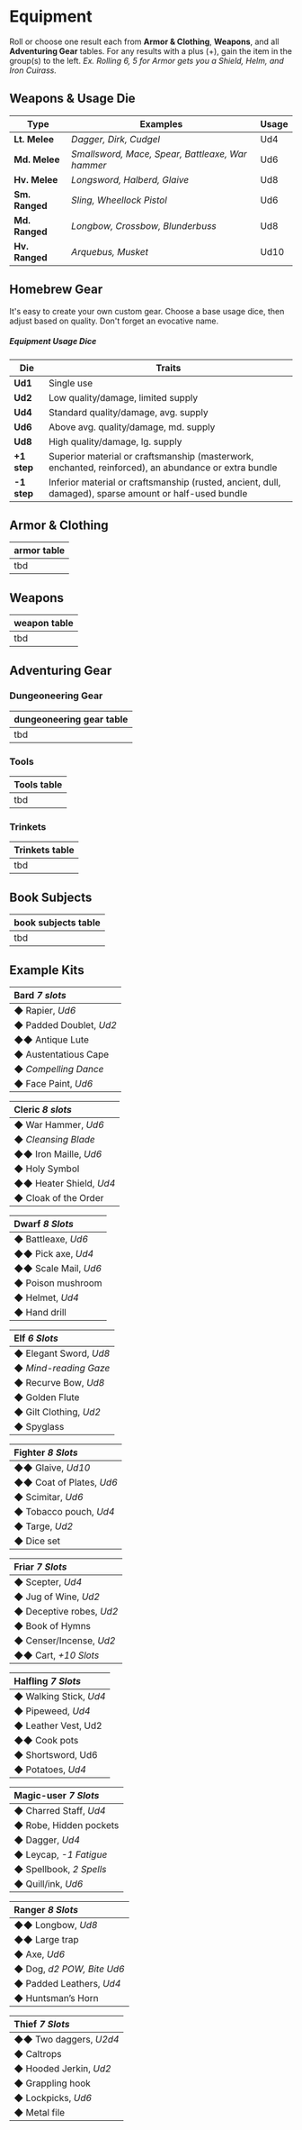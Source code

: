 # Equipment

Roll or choose one result each from **Armor & Clothing**, **Weapons**, and all **Adventuring Gear** tables. For any results with a plus (+), gain the item in the group(s) to the left. *Ex. Rolling 6, 5 for Armor gets you a Shield, Helm, and Iron Cuirass.*

## Weapons & Usage Die

| Type | Examples | Usage |
| - | - | - |
| **Lt. Melee** | *Dagger, Dirk, Cudgel* | Ud4 |
| **Md. Melee** | *Smallsword, Mace, Spear, Battleaxe, War hammer* | Ud6 |
| **Hv. Melee** | *Longsword, Halberd, Glaive* | Ud8 |
| **Sm. Ranged** | *Sling, Wheellock Pistol* | Ud6 |
| **Md. Ranged** | *Longbow, Crossbow, Blunderbuss* | Ud8 |
| **Hv. Ranged** | *Arquebus, Musket* | Ud10 |

## Homebrew Gear

It's easy to create your own custom gear. Choose a base usage dice, then adjust based on quality. Don't forget an evocative name. 

##### Equipment Usage Dice

| Die | Traits |
| - | - |
| **Ud1** | Single use |
| **Ud2** | Low quality/damage, limited supply |
| **Ud4** | Standard quality/damage, avg. supply |
| **Ud6** | Above avg. quality/damage, md. supply |
| **Ud8** | High quality/damage, lg. supply |
| **+1 step** | Superior material or craftsmanship (masterwork, enchanted, reinforced), an abundance or extra bundle |
| **-1 step** | Inferior material or craftsmanship (rusted, ancient, dull, damaged), sparse amount or half-used bundle |

## Armor & Clothing

| armor table |
| --- |
| tbd |

## Weapons

| weapon table |
| --- |
| tbd |

## Adventuring Gear

### Dungeoneering Gear

| dungeoneering gear table |
| --- |
| tbd |

### Tools

| Tools table |
| --- |
| tbd |

### Trinkets

| Trinkets table |
| --- |
| tbd |

## Book Subjects

| book subjects table |
| --- |
| tbd |

## Example Kits

| Bard *7 slots*     |
|:-------------------|
| ◆ Rapier, *Ud6* |
| ◆ Padded Doublet, *Ud2* |
| ◆◆ Antique Lute |
| ◆ Austentatious Cape |
| ◆ *Compelling Dance* |
| ◆ Face Paint, *Ud6* |

| Cleric *8 slots*     |
|:-------------------|
| ◆ War Hammer, *Ud6* |
| ◆ *Cleansing Blade* |
| ◆◆ Iron Maille, *Ud6* |
| ◆ Holy Symbol |
| ◆◆ Heater Shield, *Ud4* |
| ◆ Cloak of the Order |

| Dwarf  *8 Slots* |
|:-------------------|
| ◆ Battleaxe, *Ud6* |
| ◆◆ Pick axe, *Ud4* |
| ◆◆ Scale Mail, *Ud6* |
| ◆ Poison mushroom |
| ◆ Helmet, *Ud4* |
| ◆ Hand drill |

| Elf  *6 Slots* |
|:-------------------|
| ◆ Elegant Sword, *Ud8* |
| ◆ *Mind-reading Gaze* |
| ◆ Recurve Bow, *Ud8* |
| ◆ Golden Flute |
| ◆ Gilt Clothing, *Ud2* |
| ◆ Spyglass |

| Fighter  *8 Slots* |
|:-------------------|
| ◆◆ Glaive, *Ud10* |
| ◆◆ Coat of Plates, *Ud6* |
| ◆ Scimitar, *Ud6* |
| ◆ Tobacco pouch, *Ud4* |
| ◆ Targe, *Ud2* |
| ◆ Dice set |

| Friar  *7 Slots* |
|:-------------------|
| ◆ Scepter, *Ud4* |
| ◆ Jug of Wine, *Ud2* |
| ◆ Deceptive robes, *Ud2* |
| ◆ Book of Hymns |
| ◆ Censer/Incense, *Ud2* |
| ◆◆ Cart, *+10 Slots* |

| Halfling  *7 Slots* |
|:-------------------|
| ◆ Walking Stick, *Ud4* |
| ◆ Pipeweed, *Ud4* |
| ◆ Leather Vest, Ud2 |
| ◆◆ Cook pots |
| ◆ Shortsword, Ud6 |
| ◆ Potatoes, *Ud4* |

| Magic-user  *7 Slots* |
|:-------------------|
| ◆ Charred Staff, *Ud4* |
| ◆ Robe, Hidden pockets |
| ◆ Dagger, *Ud4* |
| ◆ Leycap, *-1 Fatigue* |
| ◆ Spellbook, *2 Spells* |
| ◆ Quill/ink, *Ud6* |

| Ranger  *8 Slots* |
|:-------------------|
| ◆◆ Longbow, *Ud8* |
◆◆ Large trap |
◆ Axe, *Ud6* |
◆ Dog, *d2 POW, Bite Ud6* |
◆ Padded Leathers, *Ud4* |
◆ Huntsman’s Horn |

| Thief  *7 Slots* |
|:-------------------|
| ◆◆ Two daggers, *U2d4* |
| ◆ Caltrops |
| ◆ Hooded Jerkin, *Ud2* |
| ◆ Grappling hook |
| ◆ Lockpicks, *Ud6* |
| ◆ Metal file |
